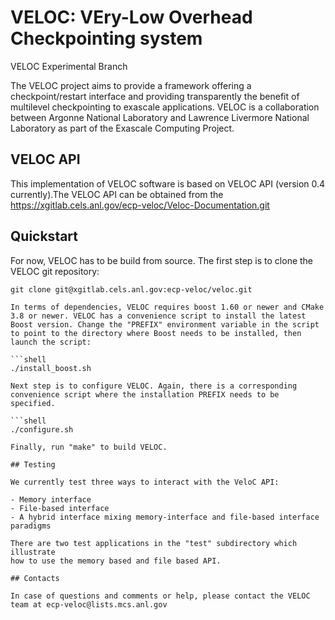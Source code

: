 # VELOC: VEry-Low Overhead Checkpointing system

VELOC Experimental Branch

The VELOC project aims to provide a framework offering a
checkpoint/restart interface and providing transparently the benefit
of multilevel checkpointing to exascale applications. VELOC is a
collaboration between Argonne National Laboratory and Lawrence
Livermore National Laboratory as part of the Exascale Computing
Project.


## VELOC API

This implementation of VELOC software is based on VELOC API (version
0.4 currently).The VELOC API can be obtained from the
https://xgitlab.cels.anl.gov/ecp-veloc/Veloc-Documentation.git

## Quickstart

For now, VELOC has to be build from source. The first step is to
clone the VELOC git repository: 

```shell
git clone git@xgitlab.cels.anl.gov:ecp-veloc/veloc.git

In terms of dependencies, VELOC requires boost 1.60 or newer and CMake
3.8 or newer. VELOC has a convenience script to install the latest
Boost version. Change the "PREFIX" environment variable in the script
to point to the directory where Boost needs to be installed, then
launch the script:

```shell
./install_boost.sh

Next step is to configure VELOC. Again, there is a corresponding
convenience script where the installation PREFIX needs to be specified.

```shell
./configure.sh

Finally, run "make" to build VELOC.

## Testing

We currently test three ways to interact with the VeloC API:

- Memory interface
- File-based interface
- A hybrid interface mixing memory-interface and file-based interface paradigms

There are two test applications in the "test" subdirectory which illustrate
how to use the memory based and file based API.

## Contacts

In case of questions and comments or help, please contact the VELOC
team at ecp-veloc@lists.mcs.anl.gov
